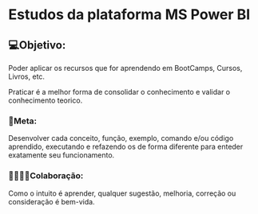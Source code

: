 # Estudos da plataforma MS Power BI

## 💻Objetivo:

Poder aplicar os recursos que for aprendendo em BootCamps, Cursos, Livros, etc.

Praticar é a melhor forma de consolidar o conhecimento e validar o conhecimento teorico.

### 🥇Meta:
Desenvolver cada conceito, função, exemplo, comando e/ou código aprendido, executando e refazendo os de forma diferente para enteder exatamente seu funcionamento.

### 👨‍👩‍👧‍👦Colaboração:
Como o intuito é aprender, qualquer sugestão, melhoria, correção ou consideração é bem-vida.